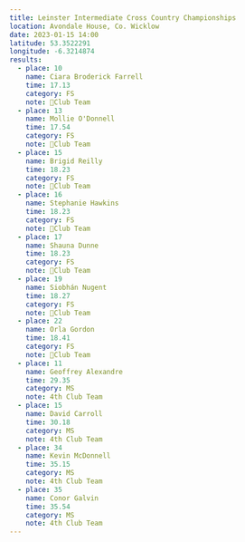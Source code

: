 ```yaml
---
title: Leinster Intermediate Cross Country Championships
location: Avondale House, Co. Wicklow
date: 2023-01-15 14:00
latitude: 53.3522291
longitude: -6.3214874
results:
  - place: 10
    name: Ciara Broderick Farrell
    time: 17.13
    category: FS
    note: 🥈Club Team
  - place: 13
    name: Mollie O'Donnell
    time: 17.54
    category: FS
    note: 🥈Club Team
  - place: 15
    name: Brigid Reilly
    time: 18.23
    category: FS
    note: 🥈Club Team
  - place: 16
    name: Stephanie Hawkins
    time: 18.23
    category: FS
    note: 🥈Club Team
  - place: 17
    name: Shauna Dunne 
    time: 18.23
    category: FS
    note: 🥈Club Team
  - place: 19
    name: Siobhán Nugent
    time: 18.27
    category: FS
    note: 🥈Club Team
  - place: 22
    name: Orla Gordon
    time: 18.41
    category: FS
    note: 🥈Club Team
  - place: 11
    name: Geoffrey Alexandre
    time: 29.35
    category: MS
    note: 4th Club Team
  - place: 15
    name: David Carroll
    time: 30.18
    category: MS
    note: 4th Club Team
  - place: 34
    name: Kevin McDonnell
    time: 35.15
    category: MS
    note: 4th Club Team
  - place: 35  
    name: Conor Galvin
    time: 35.54
    category: MS
    note: 4th Club Team
---
```

